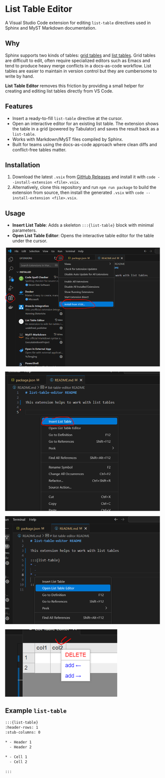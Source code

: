 # List Table Editor

A Visual Studio Code extension for editing `list-table` directives used in Sphinx and MyST Markdown documentation.

## Why

Sphinx supports two kinds of tables: [grid tables](https://tables-with-sphinx.readthedocs.io/en/latest/grid-table.html) and [list tables](https://sublime-and-sphinx-guide.readthedocs.io/en/latest/tables.html). Grid tables are difficult to edit, often require specialized editors such as Emacs and tend to produce heavy merge conflicts in a docs-as-code workflow. List tables are easier to maintain in version control but they are cumbersome to write by hand.

**List Table Editor** removes this friction by providing a small helper for creating and editing list tables directly from VS Code.

## Features

- Insert a ready-to-fill `list-table` directive at the cursor.
- Open an interactive editor for an existing list table. The extension shows the table in a grid (powered by Tabulator) and saves the result back as a `list-table`.
- Works with Markdown/MyST files compiled by Sphinx.
- Built for teams using the docs-as-code approach where clean diffs and conflict-free tables matter.

## Installation

1. Download the latest `.vsix` from [GitHub Releases](https://github.com/artyompetrov/list-table-editor/releases) and install it with `code --install-extension <file>.vsix`.
2. Alternatively, clone this repository and run `npm run package` to build the extension from source, then install the generated `.vsix` with `code --install-extension <file>.vsix`.

## Usage

- **Insert List Table**: Adds a skeleton `:::{list-table}` block with minimal parameters.
- **Open List Table Editor**: Opens the interactive table editor for the table under the cursor.

![List Table Editor](img/image%201.png)

![Editing table](img/image%202.png)

![Saving table](img/image%203.png)

![Resulting directive](img/image%204.png)

## Example `list-table`

```
:::{list-table}
:header-rows: 1
:stub-columns: 0

* - Header 1
  - Header 2

* - Cell 1
  - Cell 2

:::
```

